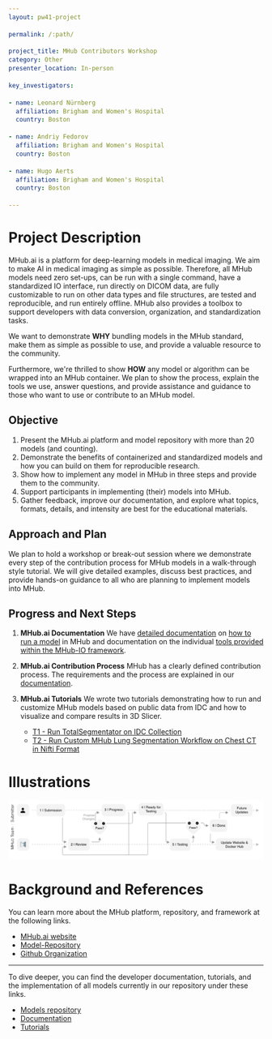 ```yaml
---
layout: pw41-project

permalink: /:path/

project_title: MHub Contributors Workshop
category: Other
presenter_location: In-person

key_investigators:

- name: Leonard Nürnberg
  affiliation: Brigham and Women's Hospital
  country: Boston

- name: Andriy Fedorov
  affiliation: Brigham and Women's Hospital
  country: Boston

- name: Hugo Aerts
  affiliation: Brigham and Women's Hospital
  country: Boston

---
```


# Project Description

<!-- Add a short paragraph describing the project. -->


MHub.ai is a platform for deep-learning models in medical imaging. We aim to make AI in medical imaging as simple as possible. Therefore, all MHub models need zero set-ups, can be run with a single command, have a standardized IO interface, run directly on DICOM data, are fully customizable to run on other data types and file structures, are tested and reproducible, and run entirely offline. MHub also provides a toolbox to support developers with data conversion, organization, and standardization tasks.

We want to demonstrate **WHY** bundling models in the MHub standard, make them as simple as possible to use, and provide a valuable resource to the community. 

Furthermore, we're thrilled to show **HOW** any model or algorithm can be wrapped into an MHub container. We plan to show the process, explain the tools we use, answer questions, and provide assistance and guidance to those who want to use or contribute to an MHub model.



## Objective

<!-- Describe here WHAT you would like to achieve (what you will have as end result). -->


1. Present the MHub.ai platform and model repository with more than 20 models (and counting).
2. Demonstrate the benefits of containerized and standardized models and how you can build on them for reproducible research.
3. Show how to implement any model in MHub in three steps and provide them to the community.
4. Support participants in implementing (their) models into MHub.
5. Gather feedback, improve our documentation, and explore what topics, formats, details, and intensity are best for the educational materials.



## Approach and Plan

<!-- Describe here HOW you would like to achieve the objectives stated above. -->


We plan to hold a workshop or break-out session where we demonstrate every step of the contribution process for MHub models in a walk-through style tutorial. We will give detailed examples, discuss best practices, and provide hands-on guidance to all who are planning to implement models into MHub.







## Progress and Next Steps

<!-- Update this section as you make progress, describing of what you have ACTUALLY DONE.
     If there are specific steps that you could not complete then you can describe them here, too. -->


1. **MHub.ai Documentation**
We have [detailed documentation](https://github.com/MHubAI/documentation/tree/main) on [how to run a model](https://github.com/MHubAI/documentation/blob/main/documentation/mhub/run_mhub.md) in MHub and documentation on the individual [tools provided within the MHub-IO framework](https://github.com/MHubAI/documentation/blob/main/documentation/mhubio/mhubio_modules.md).

2. **MHub.ai Contribution Process**
MHub has a clearly defined contribution process. 
The requirements and the process are explained in our [documentation](https://github.com/MHubAI/documentation/blob/main/documentation/mhub_contribution/contributing_a_model.md).

4. **MHub.ai Tutorials**
We wrote two tutorials demonstrating how to run and customize MHub models based on public data from IDC and how to visualize and compare results in 3D Slicer.
   - [T1 - Run TotalSegmentator on IDC Collection](https://github.com/MHubAI/documentation/blob/main/tutorials/run_totalsegmentator_on_idc_collection/mhub_tutorial_001.md)
   - [T2 - Run Custom MHub Lung Segmentation Workflow on Chest CT in Nifti Format
](https://github.com/MHubAI/documentation/blob/main/tutorials/run_lungmask_on_chestct_in_nifti_format/mhub_tutorial_002.md)



# Illustrations

<!-- Add pictures and links to videos that demonstrate what has been accomplished. -->


![Mhub Contribution Flowchart](https://raw.githubusercontent.com/MHubAI/documentation/main/documentation/figures/submission_sequence_diagram.png)



# Background and References

<!-- If you developed any software, include link to the source code repository.
     If possible, also add links to sample data, and to any relevant publications. -->



You can learn more about the MHub platform, repository, and framework at the following links.
- [MHub.ai website](https://mhub.ai)
- [Model-Repository](https://mhub.ai/models)
- [Github Organization](https://github.com/MHubAI/)

---

To dive deeper, you can find the developer documentation, tutorials, and the implementation of all models currently in our repository under these links.
- [Models repository](https://github.com/MHubAI/mdoels)
- [Documentation](https://github.com/MHubAI/documentation)
- [Tutorials](https://github.com/MHubAI/documentation/tree/main/tutorials)

